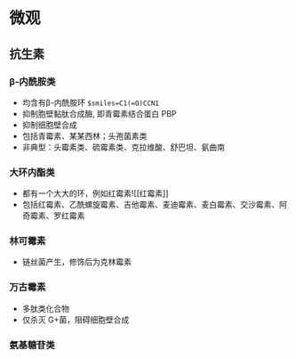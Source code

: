 # 微观
## 抗生素
### β-内酰胺类
- 均含有β-内酰胺环 `$smiles=C1(=O)CCN1`
- 抑制胞壁黏肽合成酶, 即青霉素结合蛋白 PBP
- 抑制细胞壁合成
- 包括青霉素、某某西林；头孢菌素类
- 非典型：头霉素类、硫霉素类、克拉维酸、舒巴坦、氨曲南
### 大环内酯类
- 都有一个大大的环，例如红霉素![[红霉素]]
- 包括红霉素、乙酰螺旋霉素、吉他霉素、麦迪霉素、麦白霉素、交沙霉素、阿奇霉素、罗红霉素
### 林可霉素
- 链丝菌产生，修饰后为克林霉素
### 万古霉素
- 多肽类化合物
- 仅杀灭 G+菌，阻碍细胞壁合成
### 氨基糖苷类
